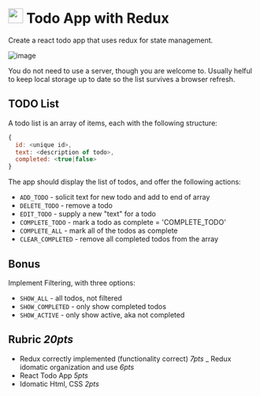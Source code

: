 <img src="https://cloud.githubusercontent.com/assets/478864/22186847/68223ce6-e0b1-11e6-8a62-0e3edc96725e.png" width=30> Todo App with Redux
===

Create a react todo app that uses redux for state management. 

![image](https://cloud.githubusercontent.com/assets/478864/23924199/f32ceb8c-08c6-11e7-8e82-8b56fe196254.png)

You do not need to use a server, though you are welcome to. Usually helful to keep local storage up to date so the list survives a browser refresh. 

## TODO List

A todo list is an array of items, each with the following structure:

```js
{
  id: <unique id>,
  text: <description of todo>,
  completed: <true|false>
}
```

The app should display the list of todos, and offer the following actions:

* `ADD_TODO` - solicit text for new todo and add to end of array
* `DELETE_TODO` - remove a todo
* `EDIT_TODO` - supply a new "text" for a todo
* `COMPLETE_TODO` - mark a todo as complete = 'COMPLETE_TODO'
* `COMPLETE_ALL` - mark all of the todos as complete
* `CLEAR_COMPLETED` - remove all completed todos from the array

## Bonus

Implement Filtering, with three options:
* `SHOW_ALL` - all todos, not filtered
* `SHOW_COMPLETED` - only show completed todos
* `SHOW_ACTIVE` - only show active, aka not completed

## Rubric *20pts*
- Redux correctly implemented (functionality correct) *7pts*
_ Redux idomatic organization and use *6pts*
- React Todo App *5pts*
- Idomatic Html, CSS *2pts*
